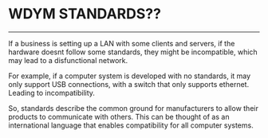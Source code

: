 # WDYM STANDARDS??
---
If a business is setting up a LAN with some clients and servers, if the hardware doesnt follow some standards, they might be incompatible, which may lead to a disfunctional network.

For example, if a computer system is developed with no standards, it may only support USB connections, with a switch that only supports ethernet. Leading to incompatibility.

So, standards describe the common ground for manufacturers to allow their products to communicate with others. This can be thought of as an international language that enables compatibility for all computer systems.